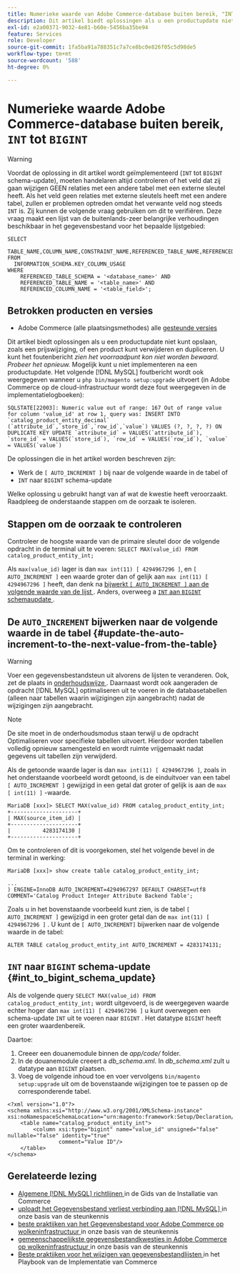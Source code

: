 ```yaml
---
title: Numerieke waarde van Adobe Commerce-database buiten bereik, "INT" tot "BIGINT"
description: Dit artikel biedt oplossingen als u een productupdate niet kunt opslaan, zoals een prijswijziging, of een product kunt verwijderen en dupliceren.
exl-id: e2a00371-9032-4e81-b60e-5456ba35be94
feature: Services
role: Developer
source-git-commit: 1fa5ba91a788351c7a7ce8bc0e826f05c5d98de5
workflow-type: tm+mt
source-wordcount: '588'
ht-degree: 0%

---
```


# Numerieke waarde Adobe Commerce-database buiten bereik, `INT` tot `BIGINT`

>[!WARNING]
>
>Voordat de oplossing in dit artikel wordt geïmplementeerd (`INT` tot `BIGINT` schema-update), moeten handelaren altijd controleren of het veld dat zij gaan wijzigen GEEN relaties met een andere tabel met een externe sleutel heeft. Als het veld geen relaties met externe sleutels heeft met een andere tabel, zullen er problemen optreden omdat het verwante veld nog steeds `INT` is. Zij kunnen de volgende vraag gebruiken om dit te verifiëren. Deze vraag maakt een lijst van de buitenlands-zeer belangrijke verhoudingen beschikbaar in het gegevensbestand voor het bepaalde lijstgebied:
>
>```mysql
>SELECT 
>     TABLE_NAME,COLUMN_NAME,CONSTRAINT_NAME,REFERENCED_TABLE_NAME,REFERENCED_COLUMN_NAME
>FROM
>   INFORMATION_SCHEMA.KEY_COLUMN_USAGE
>WHERE
>     REFERENCED_TABLE_SCHEMA = '<database_name>' AND
>     REFERENCED_TABLE_NAME = '<table_name>' AND
>     REFERENCED_COLUMN_NAME = '<table_field>';
>```

## Betrokken producten en versies

* Adobe Commerce (alle plaatsingsmethodes) alle [ gesteunde versies ](https://www.adobe.com/content/dam/cc/en/legal/terms/enterprise/pdfs/Adobe-Commerce-Software-Lifecycle-Policy.pdf)

Dit artikel biedt oplossingen als u een productupdate niet kunt opslaan, zoals een prijswijziging, of een product kunt verwijderen en dupliceren.
U kunt het foutenbericht *zien het voorraadpunt kon niet worden bewaard. Probeer het opnieuw.* Mogelijk kunt u niet implementeren na een productupdate. Het volgende [!DNL MySQL] foutbericht wordt ook weergegeven wanneer u `php bin/magento setup:upgrade` uitvoert (in Adobe Commerce op de cloud-infrastructuur wordt deze fout weergegeven in de implementatielogboeken):

```mysql
SQLSTATE[22003]: Numeric value out of range: 167 Out of range value for column 'value_id' at row 1, query was: INSERT INTO `catalog_product_entity_decimal` (`attribute_id`,`store_id`,`row_id`,`value`) VALUES (?, ?, ?, ?) ON DUPLICATE KEY UPDATE `attribute_id` = VALUES(`attribute_id`), `store_id` = VALUES(`store_id`), `row_id` = VALUES(`row_id`), `value` = VALUES(`value`)
```

De oplossingen die in het artikel worden beschreven zijn:
* Werk de `[ AUTO_INCREMENT ]` bij naar de volgende waarde in de tabel of
* `INT` naar `BIGINT` schema-update

Welke oplossing u gebruikt hangt van af wat de kwestie heeft veroorzaakt. Raadpleeg de onderstaande stappen om de oorzaak te isoleren.

## Stappen om de oorzaak te controleren


Controleer de hoogste waarde van de primaire sleutel door de volgende opdracht in de terminal uit te voeren: `SELECT MAX(value_id) FROM catalog_product_entity_int;`

Als `max(value_id)` lager is dan `max int(11) [ 4294967296 ]`, en `[ AUTO_INCREMENT ]` een waarde groter dan of gelijk aan `max int(11) [ 4294967296 ]` heeft, dan denk na [ bijwerkt `[ AUTO_INCREMENT ]` aan de volgende waarde van de lijst ](#update-the-auto-increment-to-the-next-value-from-the-table). Anders, overweeg a [`INT` aan `BIGINT` schemaupdate ](#int_to_bigint_schema_update).

## De `AUTO_INCREMENT` bijwerken naar de volgende waarde in de tabel {#update-the-auto-increment-to-the-next-value-from-the-table}

>[!WARNING]
>
>Voer een gegevensbestandsteun uit alvorens de lijsten te veranderen. Ook, zet de plaats in [ onderhoudswijze ](https://experienceleague.adobe.com/docs/commerce-operations/configuration-guide/setup/application-modes.html?lang=nl-NL#maintenance-mode). Daarnaast wordt ook aangeraden de opdracht [!DNL MySQL] optimaliseren uit te voeren in de databasetabellen (alleen naar tabellen waarin wijzigingen zijn aangebracht) nadat de wijzigingen zijn aangebracht.

>[!NOTE]
>
>De site moet in de onderhoudsmodus staan terwijl u de opdracht Optimaliseren voor specifieke tabellen uitvoert. Hierdoor worden tabellen volledig opnieuw samengesteld en wordt ruimte vrijgemaakt nadat gegevens uit tabellen zijn verwijderd.

Als de getoonde waarde lager is dan `max int(11) [ 4294967296 ]`, zoals in het onderstaande voorbeeld wordt getoond, is de einduitvoer van een tabel `[ AUTO_INCREMENT ]` gewijzigd in een getal dat groter of gelijk is aan de `max [ int(11) ]` -waarde.

```mariadb
MariaDB [xxx]> SELECT MAX(value_id) FROM catalog_product_entity_int;
+---------------------+
| MAX(source_item_id) |
+---------------------+
|          4283174130 |
+---------------------+
```

Om te controleren of dit is voorgekomen, stel het volgende bevel in de terminal in werking:

```
MariaDB [xxx]> show create table catalog_product_entity_int;

...
) ENGINE=InnoDB AUTO_INCREMENT=4294967297 DEFAULT CHARSET=utf8 COMMENT='Catalog Product Integer Attribute Backend Table';
```

Zoals u in het bovenstaande voorbeeld kunt zien, is de tabel `[ AUTO_INCREMENT ]` gewijzigd in een groter getal dan de `max int(11) [ 4294967296 ]` . U kunt de `[ AUTO_INCREMENT]` bijwerken naar de volgende waarde in de tabel:

```
ALTER TABLE catalog_product_entity_int AUTO_INCREMENT = 4283174131;
```

## `INT` naar `BIGINT` schema-update {#int_to_bigint_schema_update}

Als de volgende query `SELECT MAX(value_id) FROM catalog_product_entity_int;` wordt uitgevoerd, is de weergegeven waarde echter hoger dan `max int(11) [ 4294967296 ]` u kunt overwegen een schema-update `INT` uit te voeren naar `BIGINT` . Het datatype `BIGINT` heeft een groter waardenbereik.

Daartoe:

1. Creeer een douanemodule binnen de *app/code/* folder.
1. In de douanemodule creeert a *db_schema.xml*. In *db_schema.xml* zult u datatype aan `BIGINT` plaatsen.
1. Voeg de volgende inhoud toe en voer vervolgens `bin/magento setup:upgrade` uit om de bovenstaande wijzigingen toe te passen op de corresponderende tabel.

```
<?xml version="1.0"?>
<schema xmlns:xsi="http://www.w3.org/2001/XMLSchema-instance" xsi:noNamespaceSchemaLocation="urn:magento:framework:Setup/Declaration/Schema/etc/schema.xsd">
    <table name="catalog_product_entity_int">
        <column xsi:type="bigint" name="value_id" unsigned="false" nullable="false" identity="true"
                comment="Value ID"/>
    </table>
</schema>
```


## Gerelateerde lezing

* [ Algemene  [!DNL MySQL]  richtlijnen ](https://experienceleague.adobe.com/docs/commerce-operations/installation-guide/prerequisites/database-server/mysql.html?lang=nl-NL) in de Gids van de Installatie van Commerce
* [ uploadt het Gegevensbestand verliest verbinding aan  [!DNL MySQL] ](https://experienceleague.adobe.com/docs/commerce-knowledge-base/kb/troubleshooting/database/database-upload-loses-connection-to-mysql.html?lang=nl-NL) in onze basis van de steunkennis
* [ beste praktijken van het Gegevensbestand voor Adobe Commerce op wolkeninfrastructuur ](https://experienceleague.adobe.com/docs/commerce-knowledge-base/kb/best-practices/database/database-best-practices-for-magento-commerce-cloud.html?lang=nl-NL) in onze basis van de steunkennis
* [ gemeenschappelijkste gegevensbestandkwesties in Adobe Commerce op wolkeninfrastructuur ](https://experienceleague.adobe.com/docs/commerce-knowledge-base/kb/best-practices/database/most-common-database-issues-in-magento-commerce-cloud.html?lang=nl-NL) in onze basis van de steunkennis
* [ Beste praktijken voor het wijzigen van gegevensbestandlijsten ](https://experienceleague.adobe.com/nl/docs/commerce-operations/implementation-playbook/best-practices/development/modifying-core-and-third-party-tables#why-adobe-recommends-avoiding-modifications) in het Playbook van de Implementatie van Commerce
